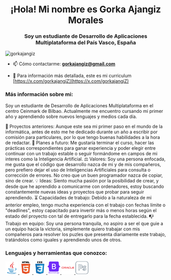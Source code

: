<h1 align="center">¡Hola! Mi nombre es Gorka Ajangiz Morales</h1>
<h3 align="center">Soy un estudiante de Desarrollo de Aplicaciones Multiplataforma del País Vasco, España</h3>

<p align="left"> <img src="https://komarev.com/ghpvc/?username=gorkajangiz&label=Profile%20views&color=0e75b6&style=flat" alt="gorkajangiz" /> </p>

- 📫 Cómo contactarme: **gorkajangiz@gmail.com**

- 📄 Para información más detallada, este es mi curriculum [https://x.com/gorkajangiZ](https://x.com/gorkajangiZ)

<h3 align="left">Más información sobre mi:</h3>
<p align="left">
  Soy un estudiante de Desarrollo de Aplicaciones Multiplataforma en el centro Ceinmark de Bilbao. Actualmente me encuentro cursando mi primer año y aprendiendo sobre nuevos lenguajes y medios cada día. 

  🎨 Proyectos anteriores: Aunque este sea mi primer paso en el mundo de la informática, antes de esto me he dedicado durante un año a escribir por comisión para particulares, por lo que tengo buenas habilidades a la hora de redactar.
  🔭 Planes a futuro: Me gustaría terminar el curso, hacer las prácticas correspondientes para ganar experiencia y poder elegir entre continuar con un trabajo estable o seguir formándome en campos de mi interes como la Inteligencia Artificial.
  ⚖ Valores: Soy una persona enfocada, me gusta que el código que desarrollo nazca de mi y de mis compañeros, pero prefiero dejar el uso de Inteligencias Artificiales para consulta o corrección de errores. No creo que un buen programador nazca de copiar, sino de crear.
  💡 Ideas: Siento mucha pasión por la posibilidad de crear, y desde que he aprendido a comunicarme con ordenadores, estoy buscando constantemente nuevas ideas y proyectos que probar para seguir aprendiendo.
  ⏳ Capacidades de trabajo: Debido a la naturaleza de mi anterior empleo, tengo mucha experiencia con el trabajo con fechas límite o "deadlines", estoy capacitado para invertir más o menos horas según el estado del proyecto con tal de entregarlo para la fecha establecida.
  📭 Trabajo en equipo: Soy una persona tranquila, no aspiro a ser el que guie a un equipo hacia la victoria, simplemente quiero trabajar con mis compañeros para resolver los puzles que presenta diariamente este trabajo, tratándolos como iguales y aprendiendo unos de otros.
</p>

<h3 align="left">Lenguajes y herramientas que conozco:</h3>
<p align="left">  <a href="https://www.java.com" target="_blank" rel="noreferrer"> <img src="https://raw.githubusercontent.com/devicons/devicon/master/icons/java/java-original.svg" alt="java" width="40" height="40"/> </a> <a href="https://www.w3.org/html/" target="_blank" rel="noreferrer"> <img src="https://raw.githubusercontent.com/devicons/devicon/master/icons/html5/html5-original-wordmark.svg" alt="html5" width="40" height="40"/> </a> <a href="https://www.w3schools.com/css/" target="_blank" rel="noreferrer"> <img src="https://raw.githubusercontent.com/devicons/devicon/master/icons/css3/css3-original-wordmark.svg" alt="css3" width="40" height="40"/> </a>   <a href="https://getbootstrap.com" target="_blank" rel="noreferrer"> <img src="https://raw.githubusercontent.com/devicons/devicon/master/icons/bootstrap/bootstrap-plain-wordmark.svg" alt="bootstrap" width="40" height="40"/> </a> <a href="https://www.oracle.com/" target="_blank" rel="noreferrer"> <img src="https://raw.githubusercontent.com/devicons/devicon/master/icons/oracle/oracle-original.svg" alt="oracle" width="40" height="40"/> </a> <a href="https://www.photoshop.com/en" target="_blank" rel="noreferrer"> <img src="https://raw.githubusercontent.com/devicons/devicon/master/icons/photoshop/photoshop-line.svg" alt="photoshop" width="40" height="40"/> </a> </p>

